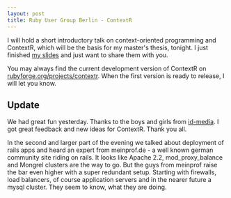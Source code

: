 ```yaml
--- 
layout: post
title: Ruby User Group Berlin - ContextR
---
```

I will hold a short introductory talk on context-oriented programming and ContextR, which will be the basis for my master's thesis, tonight. I just finished [my slides](http://www.nach-vorne.de/assets/2007/5/3/schmidt_introduction_to_contextr.pdf) and just want to share them with you.

You may always find the current development version of ContextR on [rubyforge.org/projects/contextr](http://rubyforge.org/projects/contextr). When the first version is ready to release, I will let you know.

## Update

We had great fun yesterday. Thanks to the boys and girls from [id-media](http://prodev.idmedia.com/). I got great feedback and new ideas for ContextR. Thank you all. 

In the second and larger part of the evening we talked about deployment of rails apps and heard an expert from meinprof.de - a well known german community site riding on rails. It looks like Apache 2.2, mod_proxy_balance and Mongrel clusters are the way to go. But the guys from meinprof raise the bar even higher with a super redundant setup. Starting with firewalls, load balancers, of course application servers and in the nearer future a mysql cluster. They seem to know, what they are doing.
